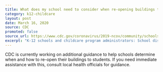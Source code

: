 ```yaml
---
title: What does my school need to consider when re-opening buildings to students?
category: k12-childcare
layout: post
date: March 16, 2020
source: CDC
promoted: false
source_url: https://www.cdc.gov/coronavirus/2019-ncov/community/schools-childcare/schools-faq.html
excerpt: "K-12 schools and childcare program administrators: School dismissals"
---
```


CDC is currently working on additional guidance to help schools determine when and how to re-open their buildings to students. If you need immediate assistance with this, consult local health officials for guidance.
